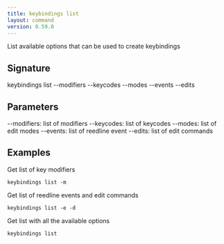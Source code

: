 ```yaml
---
title: keybindings list
layout: command
version: 0.59.0
---
```


List available options that can be used to create keybindings

## Signature

keybindings list --modifiers --keycodes --modes --events --edits

## Parameters

  --modifiers: list of modifiers
  --keycodes: list of keycodes
  --modes: list of edit modes
  --events: list of reedline event
  --edits: list of edit commands

## Examples

Get list of key modifiers
```shell
keybindings list -m
```

Get list of reedline events and edit commands
```shell
keybindings list -e -d
```

Get list with all the available options
```shell
keybindings list
```


